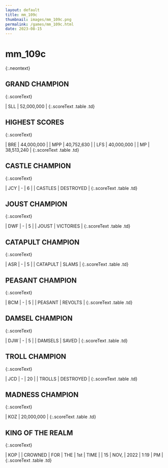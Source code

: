 ```yaml
---
layout: default
title: mm_109c
thumbnail: images/mm_109c.png
permalink: /games/mm_109c.html
date: 2023-08-15
---
```


# mm_109c 
{:.neontext}

## GRAND CHAMPION
{:.scoreText}

| SLL | 52,000,000 | 
{:.scoreText .table .td}

## HIGHEST SCORES
{:.scoreText}

| BRE | 44,000,000 | 
| MPP | 40,752,630 | 
| LFS | 40,000,000 | 
| MP | 38,513,240 | 
{:.scoreText .table .td}

## CASTLE CHAMPION
{:.scoreText}

| JCY | - | 6 | 
| CASTLES | DESTROYED | 
{:.scoreText .table .td}

## JOUST CHAMPION
{:.scoreText}

| DWF | - | 5 | 
| JOUST | VICTORIES | 
{:.scoreText .table .td}

## CATAPULT CHAMPION
{:.scoreText}

| ASR | - | 5 | 
| CATAPULT | SLAMS | 
{:.scoreText .table .td}

## PEASANT CHAMPION
{:.scoreText}

| BCM | - | 5 | 
| PEASANT | REVOLTS | 
{:.scoreText .table .td}

## DAMSEL CHAMPION
{:.scoreText}

| DJW | - | 5 | 
| DAMSELS | SAVED | 
{:.scoreText .table .td}

## TROLL CHAMPION
{:.scoreText}

| JCD | - | 20 | 
| TROLLS | DESTROYED | 
{:.scoreText .table .td}

## MADNESS CHAMPION
{:.scoreText}

| KOZ | 20,000,000 | 
{:.scoreText .table .td}

## KING OF THE REALM
{:.scoreText}

| KOP | 
| CROWNED | FOR | THE | 1st | TIME | 
| 15 | NOV, | 2022 | 1:19 | PM | 
{:.scoreText .table .td}
